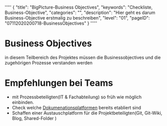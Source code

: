 '''''
{
"title": "BigPicture-Business Objectives",
"keywords": "Checkliste, Business-Objective",
"categories": "",
"description": "Hier geht es darum Business-Objective erstmalig zu beschreiben",
"level": "01",
"pageID": "07112020200718-BusinessObjectives"
}
'''''

<h1>Business Objectives</h1>

in diesem Teilbereich des Projektes müssen die Businessobjectives und die  zugehörigen Prozesse verstanden werden


# Empfehlungen bei Teams
- mit Prozessbeteiligten(IT & Fachabteilung) so früh wie möglich einbinden.
- Check welche [Dokumenationsplatformen](./../../Informatik/Tools/Dokumentation/DocumenationsToolsOverview.md) bereits etabliert sind
- Schaffen einer Austauschplatform für die Projektbeteiligten(Git, Git-Wiki, Blog, Shared-Folder )
